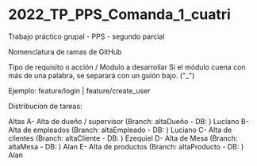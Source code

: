 # 2022_TP_PPS_Comanda_1_cuatri
Trabajo práctico grupal - PPS - segundo parcial

Nomenclatura de ramas de GitHub

Tipo de requisito o acción / Modulo a desarrollar
Si el módulo cuena con más de una palabra, se separará con un guión bajo. ("_")

Ejemplo: feature/login | feature/create_user


Distribucion de tareas: 

Altas
A- Alta de dueño / supervisor (Branch: altaDueño - DB: ) Luciano
B- Alta de empleados (Branch: altaEmpleado - DB: ) Luciano
C- Alta de clientes (Branch: altaCliente - DB: ) Ezequiel
D- Alta de Mesa (Branch: altaMesa - DB: ) Alan
E- Alta de productos (Branch: altaProducto - DB: ) Alan
